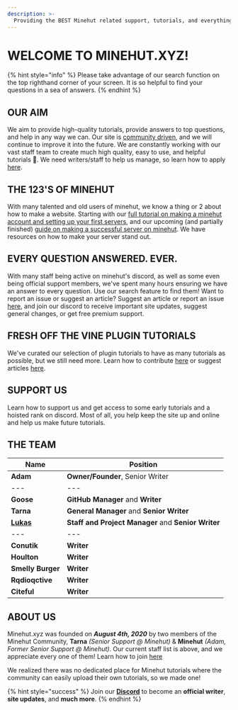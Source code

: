 ```yaml
---
description: >-
  Providing the BEST Minehut related support, tutorials, and everything in between. 
---
```


# WELCOME TO MINEHUT.XYZ!

{% hint style="info" %}
Please take advantage of our search function on the top righthand corner of your screen. It is so helpful to find your questions in a sea of answers. 
{% endhint %}

## OUR AIM

We aim to provide high-quality tutorials, provide answers to top questions, and help in any way we can. Our site is [community driven](contribute.md), and we will continue to improve it into the future. We are constantly working with our vast staff team to create much high quality, easy to use, and helpful tutorials 🙂. We need writers/staff to help us manage, so learn how to apply [here](). 

## THE 123'S OF MINEHUT

With many talented and old users of minehut, we know a thing or 2 about how to make a website. Starting with our [full tutorial on making a minehut account and setting up your first servers](), and our upcoming (and partially finished) [guide on making a successful server on minehut](https://minehut.xyz/faq/making-a-server). We have resources on how to make your server stand out.

## EVERY QUESTION ANSWERED. EVER.

With many staff being active on minehut's discord, as well as some even being official support members, we've spent many hours ensuring we have an answer to every question. Use our search feature to find them! Want to report an issue or suggest an article? Suggest an article or report an issue [here](https://github.com/TeamMH/minehutxyz/issues), and 
join our discord to receive important site updates, suggest general changes, or get free premium support.

## FRESH OFF THE VINE PLUGIN TUTORIALS

We've curated our selection of plugin tutorials to have as many tutorials as possible, but we still need more. Learn how to contribute [here](contribute.md) or suggest articles [here](https://github.com/TeamMH/minehutxyz/issues).

## SUPPORT US

Learn how to support us and get access to some early tutorials and a hoisted rank on discord. Most of all, you help keep the site up and online and help us make future tutorials.

## THE TEAM

Name | Position
---|---
**Adam** | **Owner/Founder**, Senior Writer
--- | ---
**Goose** | **GitHub Manager** and **Writer**
**Tarna** | **General Manager** and **Senior Writer**
**[Lukas](https://discord.bio/p/lukask)** | **Staff and Project Manager** and **Senior Writer**
--- | ---
**Conutik** | **Writer** 
**Houlton** | **Writer**
**Smelly Burger** | **Writer**
**Rqdioqctive** | **Writer**
**Citeful** | **Writer**

## ABOUT US

Minehut.xyz was founded on **_August 4th, 2020_** by two members of the Minehut Community, **Tarna** _\(Senior Support @ Minehut\)_ & **Minehut** _\(Adam, Former Senior Support @ Minehut\)_. Our current staff list is above, and we appreciate every one of them! Learn how to join [here]()

We realized there was no dedicated place for Minehut tutorials where the community can easily upload their own tutorials, so we made one!
 
{% hint style="success" %}
Join our **[Discord](https://discord.gg/TYhH5bK)** to become an **official writer**, **site updates**, and **much more**.
{% endhint %}
